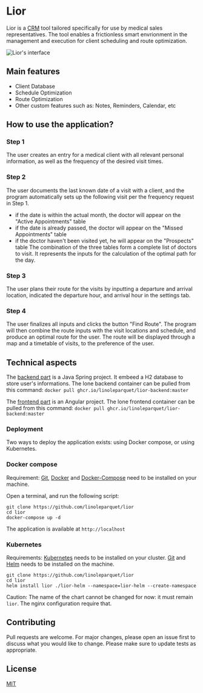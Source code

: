# Lior

Lior is a [CRM](https://www.salesforce.com/crm/what-is-crm/) tool tailored specifically for use by medical sales representatives. The tool enables a frictionless smart envrionment in the management and execution for client scheduling and route optimization.

![Lior's interface](images/lior-interface.gif)

## Main features 
- Client Database
- Schedule Optimization
- Route Optimization 
- Other custom features such as: Notes, Reminders, Calendar, etc


## How to use the application? 
### Step 1
The user creates an entry for a medical client with all relevant personal information, as well as the frequency of the desired visit times. 

### Step 2
The user documents the last known date of a visit with a client, and the program automatically sets up the following visit per the frequency request in Step 1. 
- if the date is within the actual month, the doctor will appear on the "Active Appointments" table
- if the date is already passed, the doctor will appear on the "Missed Appointments" table
- if the doctor haven't been visited yet, he will appear on the "Prospects" table
The combination of the three tables form a complete list of doctors to visit. It represents the inputs for the calculation of the optimal path for the day. 

### Step 3
The user plans their route for the visits by inputting a departure and arrival location, indicated the departure hour, and arrival hour in the settings tab. 

### Step 4
The user finalizes all inputs and clicks the button "Find Route". The program will then combine the route inputs with the visit locations and schedule, and produce an optimal route for the user. The route will be displayed through a map and a timetable of visits, to the preference of the user. 


## Technical aspects

The [backend part](https://github.com/linoleparquet/lior-backend) is a Java Spring project. It embeed a H2 database to store user's informations. 
The lone backend container can be pulled from this command: `docker pull ghcr.io/linoleparquet/lior-backend:master`

The [frontend part](https://github.com/linoleparquet/lior-frontend) is an Angular project.
The lone frontend container can be pulled from this command: `docker pull ghcr.io/linoleparquet/lior-backend:master`

### Deployment

Two ways to deploy the application exists: using Docker compose, or using Kubernetes. 

### Docker compose
Requirement: 
[Git](git.com), [Docker](https://www.docker.com/) and [Docker-Compose](https://docs.docker.com/compose/) need to be installed on your machine. 

Open a terminal, and run the following script:
```
git clone https://github.com/linoleparquet/lior
cd lior
docker-compose up -d
```

The application is available at `http://localhost`

### Kubernetes
Requirements:
[Kubernetes](https://kubernetes.io/fr/) needs to be installed on your cluster. [Git](git.com) and [Helm](https://helm.sh/) needs to be installed on the machine.

```
git clone https://github.com/linoleparquet/lior
cd lior
helm install lior ./lior-helm --namespace=lior-helm --create-namespace 
```

Caution: The name of the chart cannot be changed for now: it must remain `lior`. The nginx configuration require that.

## Contributing
Pull requests are welcome. For major changes, please open an issue first to discuss what you would like to change.
Please make sure to update tests as appropriate.

## License
[MIT](https://choosealicense.com/licenses/mit/)

 
